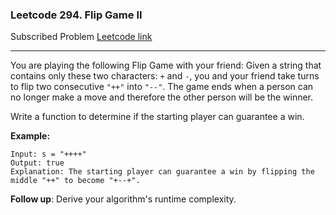 ### Leetcode 294. Flip Game II
Subscribed Problem
[Leetcode link](https://leetcode.com/problems/flip-game-ii/)

---

You are playing the following Flip Game with your friend: Given a string that contains only these two characters: `+` and `-`, you and your friend take turns to flip two consecutive `"++"` into `"--"`. The game ends when a person can no longer make a move and therefore the other person will be the winner.

Write a function to determine if the starting player can guarantee a win.

<strong>Example:</strong>
```
Input: s = "++++"
Output: true 
Explanation: The starting player can guarantee a win by flipping the middle "++" to become "+--+".
```
<strong>Follow up</strong>: Derive your algorithm's runtime complexity.
